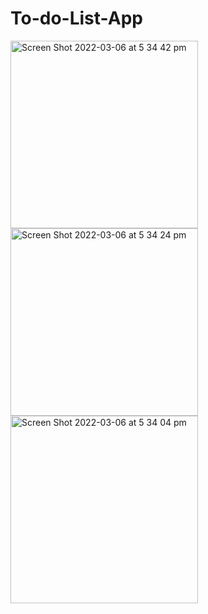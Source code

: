 # To-do-List-App

<img width="300" alt="Screen Shot 2022-03-06 at 5 34 42 pm" src="https://user-images.githubusercontent.com/69043188/156912177-085aa737-cb8b-4ab5-b889-172416a2bbf6.png"><img width="300" alt="Screen Shot 2022-03-06 at 5 34 24 pm" src="https://user-images.githubusercontent.com/69043188/156912180-891d18de-adcb-4643-a79d-a80e5177fb18.png"><img width="300" alt="Screen Shot 2022-03-06 at 5 34 04 pm" src="https://user-images.githubusercontent.com/69043188/156912183-d026c70f-7c6b-4f6f-8a9e-17f0cf65ad2a.png">
